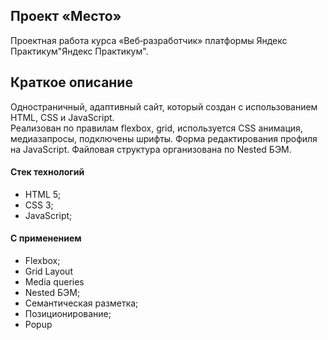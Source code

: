 ## Проект «Место»

Проектная работа курса «Веб‑разработчик» платформы Яндекс Практикум"Яндекс Практикум".   
## Краткое описание
Одностраничный, адаптивный сайт, который создан с использованием HTML, CSS и JavaScript.   
Реализован по правилам flexbox, grid, используется CSS анимация, медиазапросы, подключены шрифты. Форма редактирования профиля на JavaScript. Файловая структура организована по Nested БЭМ.   
#### Стек технологий
  * HTML 5;
  * CSS 3;
  * JavaScript;
#### С применением
  * Flexbox;
  * Grid Layout
  * Media queries
  * Nested БЭМ;
  * Семантическая разметка;
  * Позиционирование;
  * Popup
